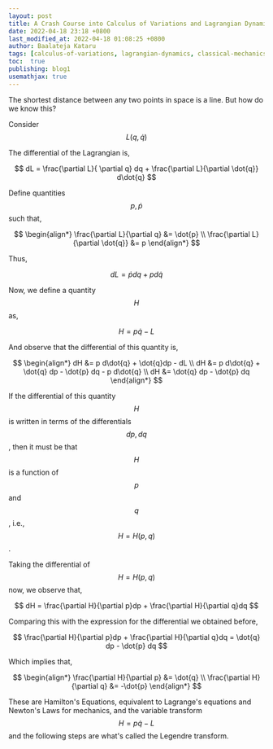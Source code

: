 ```yaml
---
layout: post
title: A Crash Course into Calculus of Variations and Lagrangian Dynamics
date: 2022-04-18 23:18 +0800
last_modified_at: 2022-04-18 01:08:25 +0800
author: Baalateja Kataru
tags: [calculus-of-variations, lagrangian-dynamics, classical-mechanics, mechanics, analytical-mechanics]
toc:  true
publishing: blog1
usemathjax: true
---
```


The shortest distance between any two points in space is a line. But how do we know this?

Consider $$ L(q, \dot{q}) $$

The differential of the Lagrangian is,

$$
    dL = \frac{\partial L}{ \partial q} dq + \frac{\partial L}{\partial \dot{q}} d\dot{q}
$$

Define quantities $$ p, \dot{p} $$ such that, 

$$ 
  \begin{align*} 
    \frac{\partial L}{\partial q}  &= \dot{p} \\
    \frac{\partial L}{\partial \dot{q}} &= p
  \end{align*}
$$

Thus,

$$ dL = \dot{p} dq + p d\dot{q} $$

Now, we define a quantity $$ H $$ as,

$$ H = p\dot{q} - L $$

And observe that the differential of this quantity is,

$$
  \begin{align*}
    dH &= p d\dot{q} + \dot{q}dp - dL \\ 
    dH &= p d\dot{q} + \dot{q} dp - \dot{p} dq - p d\dot{q} \\
    dH &= \dot{q} dp - \dot{p} dq
  \end{align*}
$$

If the differential of this quantity $$H$$ is written in terms of the differentials $$dp, dq$$, then it must be that $$H$$ is a function of $$p$$ and $$q$$, i.e., $$H = H(p, q)$$.

Taking the differential of $$H = H(p, q)$$ now, we observe that,

$$
  dH = \frac{\partial H}{\partial p}dp + \frac{\partial H}{\partial q}dq
$$

Comparing this with the expression for the differential we obtained before,

$$
  \frac{\partial H}{\partial p}dp + \frac{\partial H}{\partial q}dq = \dot{q} dp - \dot{p} dq
$$

Which implies that,

$$
  \begin{align*}
    \frac{\partial H}{\partial p} &= \dot{q} \\
    \frac{\partial H}{\partial q} &= -\dot{p}
  \end{align*}
$$

These are Hamilton's Equations, equivalent to Lagrange's equations and Newton's Laws for mechanics, and the variable transform $$H = p\dot{q} - L$$ and the following steps are what's called the Legendre transform. 
